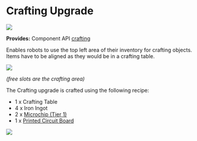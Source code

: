 # Crafting Upgrade

![](https://ocdoc.cil.li/_media/items:crafting_upgrade.png)

**Provides:** Component API [crafting](/component/crafting)

Enables robots to use the top left area of their inventory for crafting
objects. Items have to be aligned as they would be in a crafting table.

![](https://ocdoc.cil.li/_media/component:crafting_area.png)

*(free slots are the crafting area)*

The Crafting upgrade is crafted using the following recipe:

- 1 x Crafting Table
- 4 x Iron Ingot
- 2 x [Microchip (Tier 1)](/item/materials)
- 1 x [Printed Circuit Board](/item/materials)

![](https://ocdoc.cil.li/_media/recipes:items:craftupgrade.png)